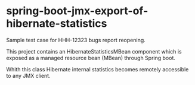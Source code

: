 # spring-boot-jmx-export-of-hibernate-statistics
Sample test case for HHH-12323 bugs report reopening.

This project contains an HibernateStatisticsMBean component which is exposed as a managed resource bean (MBean) through Spring boot.

Whith this class Hibernate internal statistics becomes remotely accessible to any JMX client.
